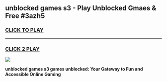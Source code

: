 
## unblocked games s3 - Play Unblocked Gmaes & Free #3azh5
<h3>
<a href="https://news.freeplayer.one?title=unblocked_games_s3&ref=03M">CLICK TO PLAY</a></h3>
<hr>

<h3>
<a href="https://news.freeplayer.one?title=unblocked_games_s3&ref=03M">CLICK 2 PLAY</a>
  
</h3>

<a href="https://news.freeplayer.one?title=unblocked_games_s3&ref=03M"><img src="https://clearcache.store/games.png"></a>


**unblocked games s3 games unblocked: Your Gateway to Fun and Accessible Online Gaming**
